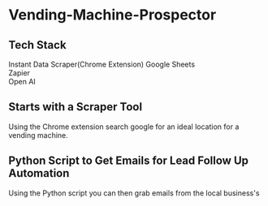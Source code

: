 # Vending-Machine-Prospector

## Tech Stack

Instant Data Scraper(Chrome Extension)
Google Sheets   
Zapier    
Open AI    

## Starts with a Scraper Tool

Using the Chrome extension search google for an ideal location for a vending machine. 


## Python Script to Get Emails for Lead Follow Up Automation
Using the Python script you can then grab emails from the local business's 
